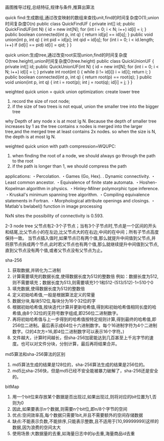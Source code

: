画图推导过程,总结特征,规律与条件,推算出算法

quick find:生成数组,通过改变映射的数组来查找unit,find的时间复杂度O(1),union时间复杂度O(n)
public class QuickFindUF
{
 private int[] id;
 public QuickFindUF(int N)
 {
 id = new int[N];
 for (int i = 0; i < N; i++)
 id[i] = i;
 }
 public boolean connected(int p, int q)
 { return id[p] == id[q]; }
 public void union(int p, int q)
 {
 int pid = id[p];
 int qid = id[q];
 for (int i = 0; i < id.length; i++)
 if (id[i] == pid) id[i] = qid;
 }
}

quick union:生成tree,通过改变root实现union,find的时间复杂度O(tree.height),union时间复杂度O(tree.height)
public class QuickUnionUF
{
 private int[] id;
 public QuickUnionUF(int N)
 {
 id = new int[N];
 for (int i = 0; i < N; i++) id[i] = i;
 }
 private int root(int i)
 {
 while (i != id[i]) i = id[i];
 return i;
 }
 public boolean connected(int p, int q)
 {
 return root(p) == root(q);
 }
 public void union(int p, int q)
 {
 int i = root(p);
 int j = root(q);
 id[i] = j;
 }
}

weighted quick union = quick union optimization: create lower tree
1. record the size of root node;
2. if the size of two trees is not equal, union the smaller tree into the bigger tree

why  Depth of any node x is at most lg N.
Because the depth of smaller tree increases by 1 as the tree contains x nodes is merged into the larger tree,and the merged tree at least contains 2x nodes. so when the size is N, the depth is at most lg N.

weighted quick union with path compression=WQUPC:
1. when finding the root of a node, we should always go through the path to the root
2. if the path is longer than 1, we should compress the path

applications:
・Percolation.
・Games (Go, Hex).
. Dynamic connectivity.
・Least common ancestor.
・Equivalence of finite state automata.
・Hoshen-Kopelman algorithm in physics.
・Hinley-Milner polymorphic type inference.
・Kruskal's minimum spanning tree algorithm.
・Compiling equivalence statements in Fortran.
・Morphological attribute openings and closings.
・Matlab's bwlabel() function in image processing

NxN sites the possibility of connectivity is 0.593.

2-3 node tree
父节点有2-3个子节点；当有3个子节点时,节点是一个区间的开头和结尾,比父节点小的在左边,比父节点大的在右边,中间的在中间；所有子节点高度保持一致。
当节点插入值时,如果节点已有两个值,那么就提升中间值到父节点,并将原节点拆成两个节点,此时若父节点也有两个值,那么就继续提升中间值到父节点,直到父节点没有两个值,或者父节点没有父节点为止。

sha-256
1. 获取数据,并转化为二进制
2. 计算需要填充的数据长度,使得数据长度为512的整数倍 例如：数据长度为512,则不需要填充；数据长度为513,则需要填充1个1和512-(513/512)-1=510个0
3. 填充数据,使得数据长度为512的整数倍
4. 定义初始哈希值,一般是根据算法定义的常量
5. 数据分块,每块512位,每块分为16个32位的字
6. 根据初始哈希值,按块迭代计算并更新哈希值,得到和初始哈希值相同长度的哈希值,由8个32位的无符号数字组成,即256位二进制数字。
7. 再将初始哈希值与上一步得到的哈希值按特定规则计算,得到最终的哈希值,即256位二进制。最后表示成64位十六进制数字。每个16进制字符为4个二进制数字。(2的4次方=16,即4位二进制数字可以表示16个字符。)
8. 文件越大，计算时间越长，但sha-256加密能达到几百甚至上千兆字节的速度。也可以对文件分块，分别计算，最后再将结果合并。

md5算法和sha-256算法的区别
1. md5算法生成的结果是128位的，sha-256算法生成的结果是256位的。
2. md5比sha-256快，但是md5已经不安全能被暴力破解了，sha-256还是安全的。

bitMap
1. 用一个bit位来存放某个数据是否出现过,如果出现过,则将对应的bit位置为1,否则为0
2. 因此,如果要表示n个数据,则需要n个bit位,即n/8个字节的空间
3. 优点:空间效率高,每个数据只需要1bit,并且不需要额外的空间存储数据
4. 缺点:不能表示负数,不能排序,只能表示整数,且不适用于[10,99999999]这样的数据,因为浪费的空间太大
5. 使用场景:大数据量的去重,如海量日志中的ip去重,海量商品id去重